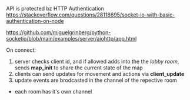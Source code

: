 API is protected bz HTTP Authentication
https://stackoverflow.com/questions/28118695/socket-io-with-basic-authentication-on-node

https://github.com/miguelgrinberg/python-socketio/blob/main/examples/server/aiohttp/app.html

On connect:
1. server checks client id, and if allowed adds into the the *lobby room*, sends **map_init** to share the current state of the map
2. clients can send updates for movement and actions via **client_update**
3. update events are brodcasted in the channel of the repective room

* each room has it's own channel
